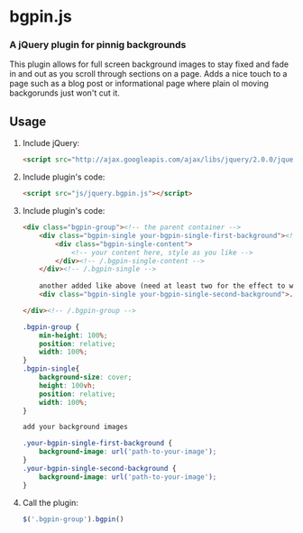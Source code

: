 # bgpin.js

### A jQuery plugin for pinnig backgrounds

This plugin allows for full screen background images to stay fixed and fade in and out as you scroll through sections on a page. Adds a nice touch to a page such as a blog post or informational page where plain ol moving backgorunds just won't cut it.

## Usage

1. Include jQuery:

	```html
	<script src="http://ajax.googleapis.com/ajax/libs/jquery/2.0.0/jquery.min.js"></script>
	```

2. Include plugin's code:

	```html
	<script src="js/jquery.bgpin.js"></script>
	```

3. Include plugin's code:

	```html
	<div class="bgpin-group"><!-- the parent container -->
		<div class="bgpin-single your-bgpin-single-first-background"><!-- add as many as you like -->
			<div class="bgpin-single-content">
				<!-- your content here, style as you like -->
			</div><!-- /.bgpin-single-content -->
		</div><!-- /.bgpin-single -->
		
		another added like above (need at least two for the effect to work)
		<div class="bgpin-single your-bgpin-single-second-background">...

	</div><!-- /.bgpin-group -->
	```

	```css
	.bgpin-group {
		min-height: 100%;
		position: relative;
		width: 100%;
	}
	.bgpin-single{
		background-size: cover;
		height: 100vh;
		position: relative;
		width: 100%;
	}
	
	add your background images 
	
	.your-bgpin-single-first-background {
		background-image: url('path-to-your-image');
	}
	.your-bgpin-single-second-background {
		background-image: url('path-to-your-image');
	}
	```

4. Call the plugin:

	```javascript (jQuery)
	$('.bgpin-group').bgpin()
	```